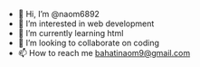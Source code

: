 - 👋 Hi, I’m @naom6892
- 👀 I’m interested in web development
- 🌱 I’m currently learning html
- 💞️ I’m looking to collaborate on coding
- 📫 How to reach me bahatinaom9@gmail.com

<!---
naom6892/naom6892 is a ✨ special ✨ repository because its `README.md` (this file) appears on your GitHub profile.
You can click the Preview link to take a look at your changes.
--->
